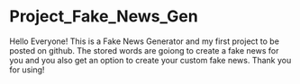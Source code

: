 # Project_Fake_News_Gen

Hello Everyone!
This is a Fake News Generator and my first project to be posted on github.
The stored words are goiong to create a fake news for you and you also get an option to create your custom fake news.
Thank you for using!
